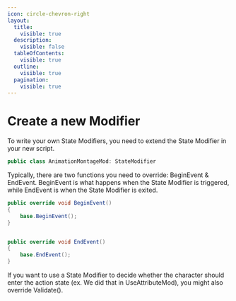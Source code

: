 ```yaml
---
icon: circle-chevron-right
layout:
  title:
    visible: true
  description:
    visible: false
  tableOfContents:
    visible: true
  outline:
    visible: true
  pagination:
    visible: true
---
```


# Create a new Modifier

To write your own State Modifiers, you need to extend the State Modifier in your new script.

```csharp
public class AnimationMontageMod: StateModifier
```

Typically, there are two functions you need to override: BeginEvent & EndEvent. BeginEvent is what happens when the State Modifier is triggered, while EndEvent is when the State Modifier is exited.

```csharp
public override void BeginEvent()
{
    base.BeginEvent();
}


public override void EndEvent()
{
    base.EndEvent();
}
```

If you want to use a State Modifier to decide whether the character should enter the action state (ex. We did that in UseAttributeMod), you might also override Validate().



